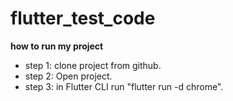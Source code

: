 # flutter_test_code

**how to run my project**

- step 1: clone project from github.
- step 2: Open project.
- step 3: in Flutter CLI run "flutter run -d chrome".
